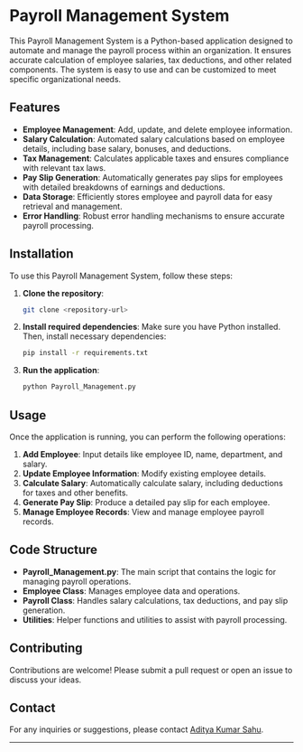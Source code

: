 

# Payroll Management System

This Payroll Management System is a Python-based application designed to automate and manage the payroll process within an organization. It ensures accurate calculation of employee salaries, tax deductions, and other related components. The system is easy to use and can be customized to meet specific organizational needs.

## Features

- **Employee Management**: Add, update, and delete employee information.
- **Salary Calculation**: Automated salary calculations based on employee details, including base salary, bonuses, and deductions.
- **Tax Management**: Calculates applicable taxes and ensures compliance with relevant tax laws.
- **Pay Slip Generation**: Automatically generates pay slips for employees with detailed breakdowns of earnings and deductions.
- **Data Storage**: Efficiently stores employee and payroll data for easy retrieval and management.
- **Error Handling**: Robust error handling mechanisms to ensure accurate payroll processing.

## Installation

To use this Payroll Management System, follow these steps:

1. **Clone the repository**:
   ```bash
   git clone <repository-url>
   ```
2. **Install required dependencies**:
   Make sure you have Python installed. Then, install necessary dependencies:
   ```bash
   pip install -r requirements.txt
   ```
3. **Run the application**:
   ```bash
   python Payroll_Management.py
   ```

## Usage

Once the application is running, you can perform the following operations:

1. **Add Employee**: Input details like employee ID, name, department, and salary.
2. **Update Employee Information**: Modify existing employee details.
3. **Calculate Salary**: Automatically calculate salary, including deductions for taxes and other benefits.
4. **Generate Pay Slip**: Produce a detailed pay slip for each employee.
5. **Manage Employee Records**: View and manage employee payroll records.

## Code Structure

- **Payroll_Management.py**: The main script that contains the logic for managing payroll operations.
- **Employee Class**: Manages employee data and operations.
- **Payroll Class**: Handles salary calculations, tax deductions, and pay slip generation.
- **Utilities**: Helper functions and utilities to assist with payroll processing.

## Contributing

Contributions are welcome! Please submit a pull request or open an issue to discuss your ideas.

## Contact

For any inquiries or suggestions, please contact [Aditya Kumar Sahu](adityasahu4321@outlook.com).

---

